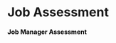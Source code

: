 # Job Assessment
<a href="https://forms.gle/Eg3tJimgMvfaqo7K7" style="text-decoration: none; color: black;" onmouseover="this.style.color='blue'" onmouseout="this.style.color='black'"><b>Job Manager Assessment</b></a>
